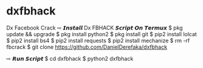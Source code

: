 # dxfbhack
Dx Facebook Crack 
⇨ 𝙄𝙣𝙨𝙩𝙖𝙡𝙡 Dx FBHACK 𝙎𝙘𝙧𝙞𝙥𝙩 𝙊𝙣 𝙏𝙚𝙧𝙢𝙪𝙭
$ pkg update && upgrade
$ pkg install python2
$ pkg install git
$ pip2 install lolcat
$ pip2 install bs4
$ pip2 install requests
$ pip2 install mechanize
$ rm -rf fbcrack
$ git clone https://github.com/DanielDerefaka/dxfbhack

⇨ 𝙍𝙪𝙣 𝙎𝙘𝙧𝙞𝙥𝙩
$ cd dxfbhack
$ python2 dxfbhack
